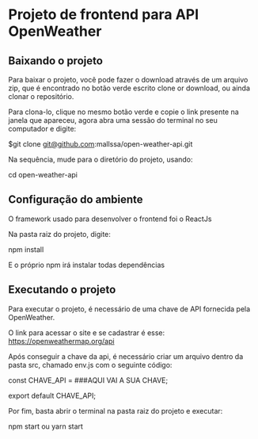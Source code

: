 # Projeto de frontend para API OpenWeather

## Baixando o projeto

Para baixar o projeto, você pode fazer o download através de um arquivo zip, que é encontrado no botão verde escrito clone or download, ou ainda clonar o repositório.

Para clona-lo, clique no mesmo botão verde e copie o link presente na janela que apareceu, agora abra uma sessão do terminal no seu computador e digite:

$git clone git@github.com:mallssa/open-weather-api.git

Na sequência, mude para o diretório do projeto, usando:

cd open-weather-api

## Configuração do ambiente

O framework usado para desenvolver o frontend foi o ReactJs

Na pasta raiz do projeto, digite:

npm install

E o próprio npm irá instalar todas dependências

## Executando o projeto

Para executar o projeto, é necessário de uma chave de API fornecida pela OpenWeather.

O link para acessar o site e se cadastrar é esse: https://openweathermap.org/api

Após conseguir a chave da api, é necessário criar um arquivo dentro da pasta src, chamado env.js com o seguinte código:

const CHAVE_API = ###AQUI VAI A SUA CHAVE;

export default CHAVE_API;

Por fim, basta abrir o terminal na pasta raiz do projeto e executar:

npm start ou yarn start

